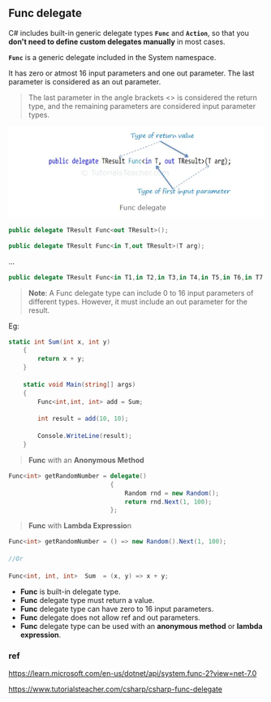 ## Func delegate
C# includes built-in generic delegate types **`Func`** and **`Action`**, so that you **don't need to define custom delegates manually** in most cases.

**`Func`** is a generic delegate included in the System namespace.


It has zero or atmost 16 input parameters and one out parameter. The last parameter is considered as an out parameter.

> The last parameter in the angle brackets <> is considered the return type, and the remaining parameters are considered input parameter types.


![](../img/Func_delegate.png)


```cs
public delegate TResult Func<out TResult>();
```
```cs
public delegate TResult Func<in T,out TResult>(T arg);
```
...
```cs
public delegate TResult Func<in T1,in T2,in T3,in T4,in T5,in T6,in T7,in T8,in T9,in T10,in T11,in T12,in T13,in T14,in T15,in T16,out TResult>(T1 arg1, T2 arg2, T3 arg3, T4 arg4, T5 arg5, T6 arg6, T7 arg7, T8 arg8, T9 arg9, T10 arg10, T11 arg11, T12 arg12, T13 arg13, T14 arg14, T15 arg15, T16 arg16);
```


> **Note**: A Func delegate type can include 0 to 16 input parameters of different types. However, it must include an out parameter for the result.


Eg:
```cs
static int Sum(int x, int y)
    {
        return x + y;
    }

    static void Main(string[] args)
    {
        Func<int,int, int> add = Sum;

        int result = add(10, 10);

        Console.WriteLine(result); 
    }
```





> **Func** with an **Anonymous Method**

```cs
Func<int> getRandomNumber = delegate()
                            {
                                Random rnd = new Random();
                                return rnd.Next(1, 100);
                            };

```
> **Func** with **Lambda Expressio**n

```cs
Func<int> getRandomNumber = () => new Random().Next(1, 100);

//Or 

Func<int, int, int>  Sum  = (x, y) => x + y;
```




- **Func** is built-in delegate type.
- **Func** delegate type must return a value.
- **Func** delegate type can have zero to 16 input parameters.
- **Func** delegate does not allow ref and out parameters.
- **Func** delegate type can be used with an **anonymous method** or **lambda expression**.




### ref 
https://learn.microsoft.com/en-us/dotnet/api/system.func-2?view=net-7.0

https://www.tutorialsteacher.com/csharp/csharp-func-delegate
